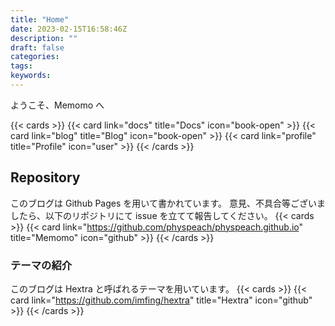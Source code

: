 ```yaml
---
title: "Home"
date: 2023-02-15T16:58:46Z
description: ""
draft: false
categories:
tags:
keywords:
---
```


ようこそ、Memomo へ

{{< cards >}}
{{< card link="docs" title="Docs" icon="book-open" >}}
{{< card link="blog" title="Blog" icon="book-open" >}}
{{< card link="profile" title="Profile" icon="user" >}}
{{< /cards >}}

## Repository

このブログは Github Pages を用いて書かれています。
意見、不具合等ございましたら、以下のリポジトリにて issue を立てて報告してください。
{{< cards >}}
{{< card link="https://github.com/physpeach/physpeach.github.io" title="Memomo" icon="github" >}}
{{< /cards >}}

### テーマの紹介

このブログは Hextra と呼ばれるテーマを用いています。
{{< cards >}}
{{< card link="https://github.com/imfing/hextra" title="Hextra" icon="github" >}}
{{< /cards >}}
